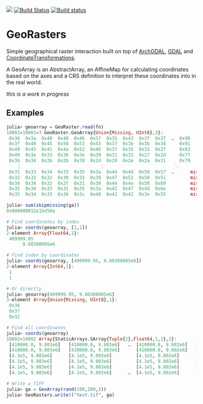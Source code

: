 [![](https://img.shields.io/badge/docs-stable-blue.svg)](https://evetion.github.io/GeoRasters.jl/) [![Build Status](https://travis-ci.org/evetion/GeoRasters.jl.svg?branch=master)](https://travis-ci.org/evetion/GeoRasters.jl) [![Build status](https://ci.appveyor.com/api/projects/status/shk6aock4h80cd7j?svg=true)](https://ci.appveyor.com/project/evetion/georasters-jl)
# GeoRasters
Simple geographical raster interaction built on top of [ArchGDAL](https://github.com/yeesian/ArchGDAL.jl/), [GDAL](https://github.com/JuliaGeo/GDAL.jl) and [CoordinateTransformations](https://github.com/FugroRoames/CoordinateTransformations.jl).

A GeoArray is an AbstractArray, an AffineMap for calculating coordinates based on the axes and a CRS definition to interpret these coordinates into in the real world.

*this is a work in progress*

## Examples

```julia
julia> geoarray = GeoRaster.read(fn)
10001×10001×3 GeoRaster.GeoArray{Union{Missing, UInt8},3}:
 0x36  0x3a  0x40  0x48  0x46  0x37  0x35  0x43  0x3f  0x37  …  0x98         0x85         0x89
 0x3f  0x40  0x45  0x50  0x53  0x43  0x37  0x3b  0x3b  0x34     0x91         0x7d         0x79
 0x49  0x43  0x41  0x4a  0x52  0x46  0x37  0x35  0x31  0x2f     0x83         0x78         0x78
 0x49  0x3e  0x33  0x36  0x3e  0x39  0x31  0x32  0x27  0x2d     0x77         0x78         0x7c
 0x3b  0x34  0x2b  0x2b  0x30  0x2d  0x29  0x2e  0x2a  0x31     0x79         0x71         0x73
    ⋮                             ⋮                          ⋱                               ⋮
 0x31  0x33  0x34  0x33  0x35  0x3a  0x44  0x4d  0x58  0x57  …      missing      missing      missing
 0x32  0x33  0x32  0x30  0x32  0x39  0x47  0x52  0x50  0x51         missing      missing      missing
 0x34  0x34  0x32  0x2f  0x31  0x38  0x44  0x4e  0x58  0x69         missing      missing      missing
 0x35  0x34  0x33  0x31  0x35  0x3a  0x42  0x47  0x4d  0x6e         missing      missing      missing
 0x35  0x34  0x33  0x36  0x3c  0x40  0x42  0x42  0x3e  0x55         missing

julia> sum(skipmissing(ga))
0x000000012e1bd50a

# Find coordinates by index
julia> coords(geoarray, [1,1])
2-element Array{Float64,1}:
 409999.95
      9.80300005e6

# Find index by coordinates
julia> coords(geoarray, [409999.95, 9.80300005e6])
2-element Array{Int64,1}:
 1
 1

# Or directly
julia> geoarray[409999.95, 9.80300005e6]
3-element Array{Union{Missing, UInt8},1}:
 0x36
 0x37
 0x32

# Find all coordinates
julia> coords(geoarray)
10002×10002 Array{StaticArrays.SArray{Tuple{2},Float64,1,2},2}:
 [410000.0, 9.803e6]   [410000.0, 9.803e6]   …  [410000.0, 9.802e6]   [410000.0, 9.802e6]
 [410000.0, 9.803e6]   [410000.0, 9.803e6]      [410000.0, 9.802e6]   [410000.0, 9.802e6]
 [4.1e5, 9.803e6]      [4.1e5, 9.803e6]         [4.1e5, 9.802e6]      [4.1e5, 9.802e6]
 [4.1e5, 9.803e6]      [4.1e5, 9.803e6]         [4.1e5, 9.802e6]      [4.1e5, 9.802e6]
 [4.1e5, 9.803e6]      [4.1e5, 9.803e6]         [4.1e5, 9.802e6]      [4.1e5, 9.802e6]
 [4.1e5, 9.803e6]      [4.1e5, 9.803e6]      …  [4.1e5, 9.802e6]

# Write a TIFF
julia> ga = GeoArray(rand(100,200,3))
julia> GeoRasters.write!("test.tif", ga)

```

